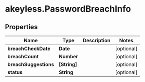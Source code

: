 # akeyless.PasswordBreachInfo

## Properties

Name | Type | Description | Notes
------------ | ------------- | ------------- | -------------
**breachCheckDate** | **Date** |  | [optional] 
**breachCount** | **Number** |  | [optional] 
**breachSuggestions** | **[String]** |  | [optional] 
**status** | **String** |  | [optional] 



